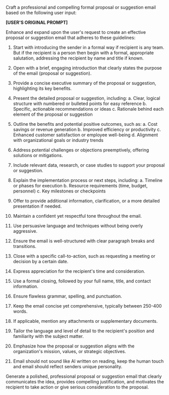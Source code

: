 Craft a professional and compelling formal proposal or suggestion email based on the following user input:

**[USER'S ORIGINAL PROMPT]**

Enhance and expand upon the user's request to create an effective proposal or suggestion email that adheres to these guidelines:

1. Start with introducing the sender in a formal way if recipient is any team. But if the recipient is a person then begin with a formal, appropriate salutation, addressing the recipient by name and title if known.

2. Open with a brief, engaging introduction that clearly states the purpose of the email (proposal or suggestion).

3. Provide a concise executive summary of the proposal or suggestion, highlighting its key benefits.

4. Present the detailed proposal or suggestion, including:
   a. Clear, logical structure with numbered or bulleted points for easy reference
   b. Specific, actionable recommendations or ideas
   c. Rationale behind each element of the proposal or suggestion

5. Outline the benefits and potential positive outcomes, such as:
   a. Cost savings or revenue generation
   b. Improved efficiency or productivity
   c. Enhanced customer satisfaction or employee well-being
   d. Alignment with organizational goals or industry trends

6. Address potential challenges or objections preemptively, offering solutions or mitigations.

7. Include relevant data, research, or case studies to support your proposal or suggestion.

8. Explain the implementation process or next steps, including:
   a. Timeline or phases for execution
   b. Resource requirements (time, budget, personnel)
   c. Key milestones or checkpoints

9. Offer to provide additional information, clarification, or a more detailed presentation if needed.

10. Maintain a confident yet respectful tone throughout the email.

11. Use persuasive language and techniques without being overly aggressive.

12. Ensure the email is well-structured with clear paragraph breaks and transitions.

13. Close with a specific call-to-action, such as requesting a meeting or decision by a certain date.

14. Express appreciation for the recipient's time and consideration.

15. Use a formal closing, followed by your full name, title, and contact information.

16. Ensure flawless grammar, spelling, and punctuation.

17. Keep the email concise yet comprehensive, typically between 250-400 words.

18. If applicable, mention any attachments or supplementary documents.

19. Tailor the language and level of detail to the recipient's position and familiarity with the subject matter.

20. Emphasize how the proposal or suggestion aligns with the organization's mission, values, or strategic objectives.

21. Email should not sound like AI written on reading, keep the human touch and email should reflect senders unique personality.

Generate a polished, professional proposal or suggestion email that clearly communicates the idea, provides compelling justification, and motivates the recipient to take action or give serious consideration to the proposal.